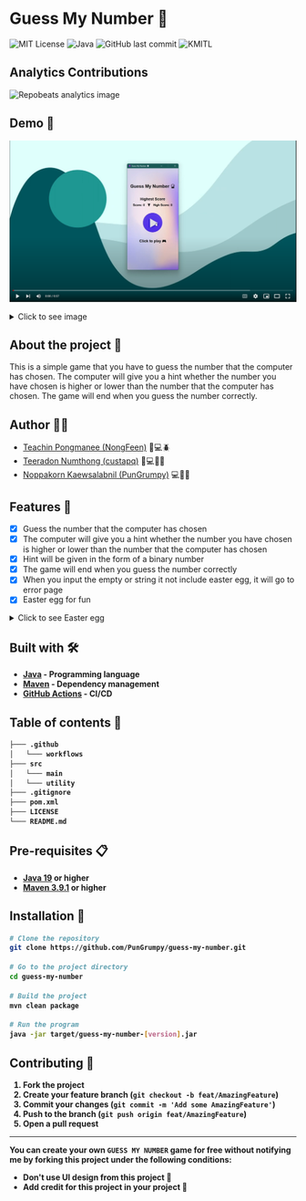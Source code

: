 # Guess My Number 🔮

![MIT License](https://img.shields.io/badge/License-MIT-blue.svg?style=for-the-badge)
![Java](https://img.shields.io/badge/Java-19.0.2-ED8B00.svg?style=for-the-badge&logo=openjdk&logoColor=white)
![GitHub last commit](https://img.shields.io/github/last-commit/PunGrumpy/java-game?style=for-the-badge)
![KMITL](https://img.shields.io/badge/KMITL-Computer%20Science-f04e25.svg?style=for-the-badge&logo=kmitl&logoColor=white)

## Analytics Contributions

![Repobeats analytics image](https://repobeats.axiom.co/api/embed/a8fecf15d3b803f8b30d2e0d36d9e31034d23a6f.svg)

## Demo 🎥

[![Guess My Number Video](./.github/docs/guess-my-number-embed.png)](https://user-images.githubusercontent.com/108584943/226904279-15160393-91f1-4758-9bf4-433d96c60d21.mp4)

<details>
    <summary>Click to see image</summary>
    <img src="./.github/docs/demo_1.png" alt="demo_1" width="100%">
    <img src="./.github/docs/demo_2.png" alt="demo_2" width="100%">
    <img src="./.github/docs/demo_3.png" alt="demo_3" width="100%">
    <img src="./.github/docs/demo_4.png" alt="demo_4" width="100%">
    <img src="./.github/docs/demo_5.png" alt="demo_5" width="100%">
</details>

## About the project 📖

This is a simple game that you have to guess the number that the computer has chosen. The computer will give you a hint whether the number you have chosen is higher or lower than the number that the computer has chosen. The game will end when you guess the number correctly.

## Author 🙋‍♂️

- [Teachin Pongmanee (NongFeen)](https://github.com/NongFeen) 🧪💻🪲
- [Teeradon Numthong (custapq)](https://github.com/custapq) 🧪💻🤓🍷
- [Noppakorn Kaewsalabnil (PunGrumpy)](https://github.com/PunGrumpy) 💻🎨🚩

## Features 📌

- [x] Guess the number that the computer has chosen
- [x] The computer will give you a hint whether the number you have chosen is higher or lower than the number that the computer has chosen
- [x] Hint will be given in the form of a binary number
- [x] The game will end when you guess the number correctly
- [x] When you input the empty or string it not include easter egg, it will go to error page
- [x] Easter egg for fun

<details>
    <summary>Click to see Easter egg</summary>
    <h2>The easter egg fill in guess field</h2>
    <ul>
        <li>
            <h3><b>cheat</b></h3>
            <p>For see answer</p>
        </li>
        <li>
            <h3><b>I love suntana<b></h3>
            <p>For show teacher picture and then you win</p>
        </li>
    </ul>
</details>

## Built with 🛠

- [Java](https://www.java.com/en/) - Programming language
- [Maven](https://maven.apache.org/) - Dependency management
- [GitHub Actions](https://github.com/features/actions) - CI/CD

## Table of contents 🌳

```bash
├─── .github
│   └─── workflows
├─── src
│   └─── main
│   └─── utility
├─── .gitignore
├─── pom.xml
├─── LICENSE
└─── README.md
```

## Pre-requisites 📋

- [Java 19](https://www.oracle.com/java/technologies/downloads/) or higher
- [Maven 3.9.1](https://maven.apache.org/download.cgi) or higher

## Installation 🔧

```bash
# Clone the repository
git clone https://github.com/PunGrumpy/guess-my-number.git

# Go to the project directory
cd guess-my-number

# Build the project
mvn clean package

# Run the program
java -jar target/guess-my-number-[version].jar
```

## Contributing 🤝

1. Fork the project
2. Create your feature branch (`git checkout -b feat/AmazingFeature`)
3. Commit your changes (`git commit -m 'Add some AmazingFeature'`)
4. Push to the branch (`git push origin feat/AmazingFeature`)
5. Open a pull request

---

You can create your own **`GUESS MY NUMBER`** game for free without notifying me by forking this project under the following conditions:

- Don't use UI design from this project 🎨
- Add credit for this project in your project 📖
